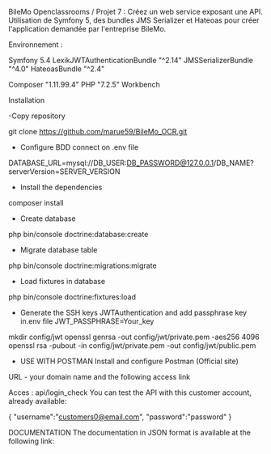 BileMo
Openclassrooms / Projet 7 : Créez un web service exposant une API.
Utilisation de Symfony 5, des bundles JMS Serializer et Hateoas pour créer l'application demandée par l'entreprise BileMo.

Environnement :

Symfony 5.4
LexikJWTAuthenticationBundle "^2.14"
JMSSerializerBundle "^4.0"
HateoasBundle "^2.4"

Composer "1.11.99.4"
PHP "7.2.5"
Workbench

Installation

-Copy repository

git clone https://github.com/marue59/BileMo_OCR.git

- Configure BDD connect on .env file

DATABASE_URL=mysql://DB_USER:DB_PASSWORD@127.0.0.1/DB_NAME?serverVersion=SERVER_VERSION

- Install the dependencies

composer install

- Create database

php bin/console doctrine:database:create

- Migrate database table

php bin/console doctrine:migrations:migrate

- Load fixtures in database

php bin/console doctrine:fixtures:load

- Generate the SSH keys JWTAuthentication and add passphrase key in.env file JWT_PASSPHRASE=Your_key

mkdir config/jwt
openssl genrsa -out config/jwt/private.pem -aes256 4096
openssl rsa -pubout -in config/jwt/private.pem -out config/jwt/public.pem

- USE WITH POSTMAN
  Install and configure Postman (Official site)

URL - your domain name and the following access link

Acces : api/login_check
You can test the API with this customer account, already available:

{
"username":"customers0@email.com",
"password":"password"
}

DOCUMENTATION
The documentation in JSON format is available at the following link:
